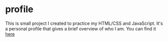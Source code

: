 # profile
This is small project I created to practice my HTML/CSS and JavaScript. It's a personal profile that gives a brief overview of who I am. 
You can find it [here](https://lightandtangy.github.io/profile/)
